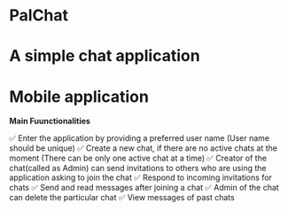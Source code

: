 # PalChat
# A simple chat application 
# Mobile application

**Main Fuunctionalities**

✅ Enter the application by providing a preferred user name (User name should be unique)
✅ Create a new chat, if there are no active chats at the moment (There can be only one active chat at a time)
✅ Creator of the chat(called as Admin) can send invitations to others who are using the application asking to join the chat
✅ Respond to incoming invitations for chats
✅ Send and read messages after joining a chat
✅ Admin of the chat can delete the particular chat
✅ View messages of past chats
